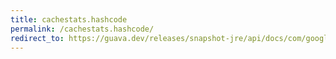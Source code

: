 ```yaml
---
title: cachestats.hashcode
permalink: /cachestats.hashcode/
redirect_to: https://guava.dev/releases/snapshot-jre/api/docs/com/google/common/cache/CacheStats.html#hashCode--
---
```

